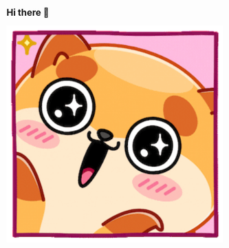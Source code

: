 ## Hi there 👋

<img src="https://github.com/Cheid66/Cheid66/blob/main/file_53099.gif" alt="The Unlimited" width="600">

